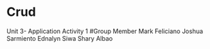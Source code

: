 # Crud
Unit 3- Application Activity 1
#Group Member
Mark Feliciano
Joshua Sarmiento
Ednalyn Siwa
Shary Albao
